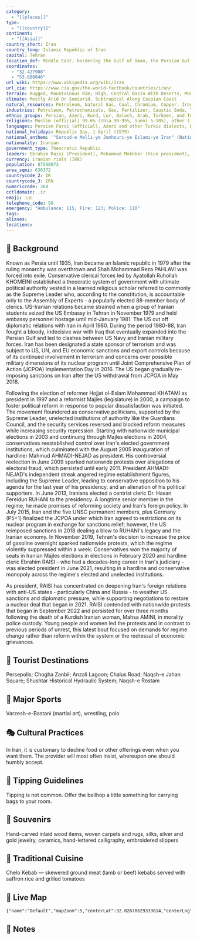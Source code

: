 ```yaml
---
category:
  - "[[places]]"
type:
  - "[[country]]"
continent:
  - "[[Asia]]"
country_short: Iran
country_long: Islamic Republic of Iran
capital: Tehran
location_def: Middle East, bordering the Gulf of Oman, the Persian Gulf, and the Caspian Sea, between Iraq and Pakistan
coordinates:
  - "32.427908"
  - "53.688046"
url_wiki: https://www.wikipedia.org/wiki/Iran
url_cia: https://www.cia.gov/the-world-factbook/countries/iran/
terrain: Rugged, Mountainous Rim; High, Central Basin With Deserts, Mountains; Small, Discontinuous Plains Along Both Coasts
climate: Mostly Arid Or Semiarid, Subtropical Along Caspian Coast
natural_resources: Petroleum, Natural Gas, Coal, Chromium, Copper, Iron Ore, Lead, Manganese, Zinc, Sulfur
industries: Petroleum, Petrochemicals, Gas, Fertilizer, Caustic Soda, Textiles, Cement And Other Construction Materials, Food Processing (Particularly Sugar Refining And Vegetable Oil Production), Ferrous And Nonferrous Metal Fabrication, Armaments
ethnic_groups: Persian, Azeri, Kurd, Lur, Baloch, Arab, Turkmen, and Turkic tribes
religions: Muslim (official) 99.6% (Shia 90-95%, Sunni 5-10%), other (includes Zoroastrian, Jewish, and Christian) 0.3%, unspecified 0.2% (2016 est.)
languages: Persian Farsi (official), Azeri and other Turkic dialects, Kurdish, Gilaki and Mazandarani, Luri, Balochi, Arabic
national_holidays: Republic Day, 1 April (1979)
national_anthem: '"Soroud-e Melli-ye Jomhouri-ye Eslami-ye Iran" (National Anthem of the Islamic Republic of Iran)'
nationality: Iranian
government_type: Theocratic Republic
leaders: Ebrahim Raisi (President), Mohammad Mokhber (Vice president), Gholam-Hossein Mohseni-Eje'i (Chief justice)
currency: Iranian rials (IRR)
population: 87590873
area_sqmi: 636372
countrycode_2: IR
countrycode_3: IRN
numericcode: 364
cctldomain: .ir
emoji: 🇮🇷
telephone_code: 98
emergency: "Ambulance: 115; Fire: 123; Police: 110"
tags: 
aliases: 
locations:
---
```

## 🌱 Background
Known as Persia until 1935, Iran became an Islamic republic in 1979 after the ruling monarchy was overthrown and Shah Mohammad Reza PAHLAVI was forced into exile. Conservative clerical forces led by Ayatollah Ruhollah KHOMEINI established a theocratic system of government with ultimate political authority vested in a learned religious scholar referred to commonly as the Supreme Leader who, according to the constitution, is accountable only to the Assembly of Experts - a popularly elected 88-member body of clerics. US-Iranian relations became strained when a group of Iranian students seized the US Embassy in Tehran in November 1979 and held embassy personnel hostage until mid-January 1981. The US cut off diplomatic relations with Iran in April 1980. During the period 1980-88, Iran fought a bloody, indecisive war with Iraq that eventually expanded into the Persian Gulf and led to clashes between US Navy and Iranian military forces. Iran has been designated a state sponsor of terrorism and was subject to US, UN, and EU economic sanctions and export controls because of its continued involvement in terrorism and concerns over possible military dimensions of its nuclear program until Joint Comprehensive Plan of Action (JCPOA) Implementation Day in 2016. The US began gradually re-imposing sanctions on Iran after the US withdrawal from JCPOA in May 2018.

Following the election of reformer Hojjat ol-Eslam Mohammad KHATAMI as president in 1997 and a reformist Majles (legislature) in 2000, a campaign to foster political reform in response to popular dissatisfaction was initiated. The movement floundered as conservative politicians, supported by the Supreme Leader, unelected institutions of authority like the Guardians Council, and the security services reversed and blocked reform measures while increasing security repression. Starting with nationwide municipal elections in 2003 and continuing through Majles elections in 2004, conservatives reestablished control over Iran's elected government institutions, which culminated with the August 2005 inauguration of hardliner Mahmud AHMADI-NEJAD as president. His controversial reelection in June 2009 sparked nationwide protests over allegations of electoral fraud, which persisted until early 2011. President AHMADI-NEJAD's independent streak angered regime establishment figures, including the Supreme Leader, leading to conservative opposition to his agenda for the last year of his presidency, and an alienation of his political supporters. In June 2013, Iranians elected a centrist cleric Dr. Hasan Fereidun RUHANI to the presidency. A longtime senior member in the regime, he made promises of reforming society and Iran's foreign policy. In July 2015, Iran and the five UNSC permanent members, plus Germany (P5+1) finalized the JCPOA under which Iran agreed to restrictions on its nuclear program in exchange for sanctions relief; however, the US reimposed sanctions in 2018 dealing a blow to RUHANI's legacy and the Iranian economy. In November 2019, Tehran's decision to increase the price of gasoline overnight sparked nationwide protests, which the regime violently suppressed within a week. Conservatives won the majority of seats in Iranian Majles elections in elections in February 2020 and hardline cleric Ebrahim RAISI - who had a decades-long career in Iran's judiciary - was elected president in June 2021, resulting in a hardline and conservative monopoly across the regime's elected and unelected institutions.

As president, RAISI has concentrated on deepening Iran's foreign relations with anti-US states - particularly China and Russia - to weather US sanctions and diplomatic pressure, while supporting negotiations to restore a nuclear deal that began in 2021. RAISI contended with nationwide protests that began in September 2022 and persisted for over three months following the death of a Kurdish Iranian woman, Mahsa AMINI, in morality police custody. Young people and women led the protests and in contrast to previous periods of unrest, this latest bout focused on demands for regime change rather than reform within the system or the redressal of economic grievances.

## 📌 Tourist Destinations
Persepolis; Chogha Zanbil; Anzali Lagoon; Chalus Road; Naqsh-e Jahan Square; Shushtar Historical Hydraulic System; Naqsh-e Rostam

## 🥇 Major Sports
Varzesh-e-Bastani (martial art), wrestling, polo

## 🎭 Cultural Practices
In Iran, it is customary to decline food or other offerings even when you want them. The provider will most often insist, whereupon one should humbly accept.

## 🫰 Tipping Guidelines
Tipping is not common. Offer the bellhop a little something for carrying bags to your room.

## 🎁 Souvenirs
Hand-carved inlaid wood items, woven carpets and rugs, silks, silver and gold jewelry, ceramics, hand-lettered calligraphy, embroidered slippers

## 🍲 Traditional Cuisine
Chelo Kebab — skewered ground meat (lamb or beef) kebabs served with saffron rice and grilled tomatoes

## 📡 Live Map
```mapview
{"name":"Default","mapZoom":5,"centerLat":32.02670629333614,"centerLng":55.0854659901697,"query":"","chosenMapSource":0}
```

## 📒 Notes


